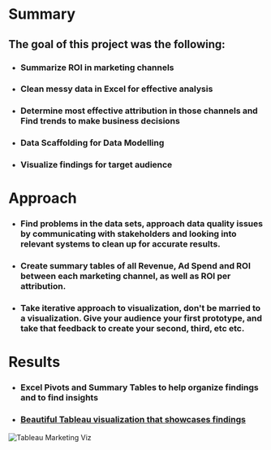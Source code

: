 # Summary

## The goal of this project was the following:
* ### Summarize ROI in marketing channels
* ### Clean messy data in Excel for effective analysis
* ### Determine most effective attribution in those channels and Find trends to make business decisions
* ### Data Scaffolding for Data Modelling
* ### Visualize findings for target audience

# Approach 
* ### Find problems in the data sets, approach data quality issues by communicating with stakeholders and looking into relevant systems to clean up for accurate results.
* ### Create summary tables of all Revenue, Ad Spend and ROI between each marketing channel, as well as ROI per attribution.
* ### Take iterative approach to visualization, don't be married to a visualization. Give your audience your first prototype, and take that feedback to create your second, third, etc etc.

# Results
* ### Excel Pivots and Summary Tables to help organize findings and to find insights
* ### [Beautiful Tableau visualization that showcases findings](https://public.tableau.com/app/profile/trenton.moore4482/viz/markting_16292350272030/Dashboard1?publish=yes) 

![Tableau Marketing Viz](https://imgur.com/gallery/RUcn40D.png)
